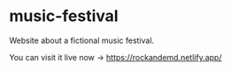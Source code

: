 # music-festival

Website about a fictional music festival.

You can visit it live now → https://rockandemd.netlify.app/
